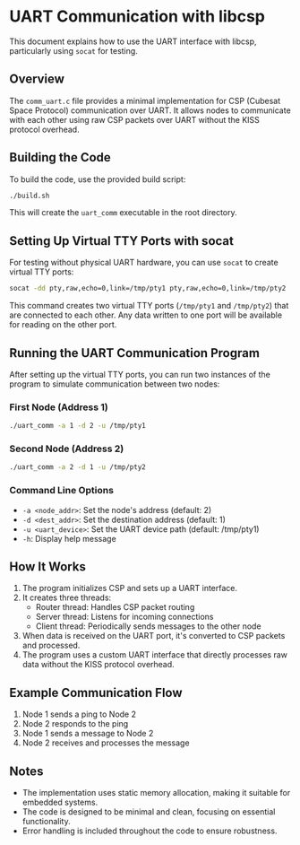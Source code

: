 # UART Communication with libcsp

This document explains how to use the UART interface with libcsp, particularly using `socat` for testing.

## Overview

The `comm_uart.c` file provides a minimal implementation for CSP (Cubesat Space Protocol) communication over UART. It allows nodes to communicate with each other using raw CSP packets over UART without the KISS protocol overhead.

## Building the Code

To build the code, use the provided build script:

```bash
./build.sh
```

This will create the `uart_comm` executable in the root directory.

## Setting Up Virtual TTY Ports with socat

For testing without physical UART hardware, you can use `socat` to create virtual TTY ports:

```bash
socat -dd pty,raw,echo=0,link=/tmp/pty1 pty,raw,echo=0,link=/tmp/pty2
```

This command creates two virtual TTY ports (`/tmp/pty1` and `/tmp/pty2`) that are connected to each other. Any data written to one port will be available for reading on the other port.

## Running the UART Communication Program

After setting up the virtual TTY ports, you can run two instances of the program to simulate communication between two nodes:

### First Node (Address 1)

```bash
./uart_comm -a 1 -d 2 -u /tmp/pty1
```

### Second Node (Address 2)

```bash
./uart_comm -a 2 -d 1 -u /tmp/pty2
```

### Command Line Options

- `-a <node_addr>`: Set the node's address (default: 2)
- `-d <dest_addr>`: Set the destination address (default: 1)
- `-u <uart_device>`: Set the UART device path (default: /tmp/pty1)
- `-h`: Display help message

## How It Works

1. The program initializes CSP and sets up a UART interface.
2. It creates three threads:
   - Router thread: Handles CSP packet routing
   - Server thread: Listens for incoming connections
   - Client thread: Periodically sends messages to the other node
3. When data is received on the UART port, it's converted to CSP packets and processed.
4. The program uses a custom UART interface that directly processes raw data without the KISS protocol overhead.

## Example Communication Flow

1. Node 1 sends a ping to Node 2
2. Node 2 responds to the ping
3. Node 1 sends a message to Node 2
4. Node 2 receives and processes the message

## Notes

- The implementation uses static memory allocation, making it suitable for embedded systems.
- The code is designed to be minimal and clean, focusing on essential functionality.
- Error handling is included throughout the code to ensure robustness.
